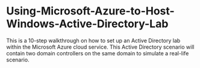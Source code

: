 # Using-Microsoft-Azure-to-Host-Windows-Active-Directory-Lab
This is a 10-step walkthrough on how to set up an Active Directory lab within the Microsoft Azure cloud service. This Active Directory scenario will contain two domain controllers on the same domain to simulate a real-life scenario. 
